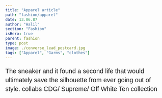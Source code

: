 ```yaml
---
title: "Apparel article"
path: "fashion/apparel"
date: 13.06.87
author: "Halil"
section: "Fashion"
isHero: true
parent: fashion
type: post
image: ./converse_lead_postcard.jpg
tags: ["Apparel", "Garms", "clothes"]
---
```

<style>
@import url('https://fonts.googleapis.com/css2?family=Marck+Script&display=swap');
@import url('https://fonts.googleapis.com/css2?family=Lato:ital,wght@0,400;0,700;1,400;1,700&display=swap');
@import url('https://fonts.googleapis.com/css2?family=Changa&display=swap');

p {
    font-size: 0.9rem;
    line-height: 1.85rem;
    font-family: 'Lato', sans-serif;
}

ul > li {
    font-size: 0.9rem;
    line-height: 1.45rem;
    letter-spacing: 0.025rem;
    font-family: 'Lato', sans-serif;
}

h4 {
    font-family: Arial, Helvetica, sans-serif;
    font-size: 1.4rem;
    letter-spacing: 0.005rem;
    color: #000000
    padding: 0;
    margin: 10px 0 30px 0;
}

@media (min-width: 768px) {
    p {
        font-size: 1.25rem;
        line-height: 1.75rem;
        font-family: 'Nunito', sans-serif;sans-serif;
    }

    ul > li {
        font-size: 1.2rem;
        line-height: 1.75rem;
        font-family: 'Nunito', sans-serif;sans-serif;
    }

    h4 {
        font-size: 2rem;
    }
}

@media (min-width: 1024px) {
    p {
        font-size: 1.3rem;
        line-height: 1.9rem;
        font-family: 'Nunito', sans-serif;sans-serif;
    }

    ul > li {
        font-size: 1.3rem;
        line-height: 1.9rem;
        font-family: 'Nunito', sans-serif;sans-serif;
    }

    h4 {
        font-size: 2rem;
    }
}

</style>
The sneaker and it found a second life that would ultimately save the silhouette from ever going out of style.
collabs CDG/ Supreme/ Off White Ten collection